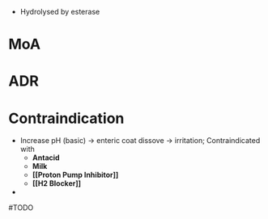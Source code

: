 - Hydrolysed by esterase

# MoA

# ADR


# Contraindication
- Increase pH (basic) -> enteric coat dissove -> irritation; Contraindicated with
	- **Antacid**
	- **Milk**
	- **[[Proton Pump Inhibitor]]**
	- **[[H2 Blocker]]**
- 

#TODO 